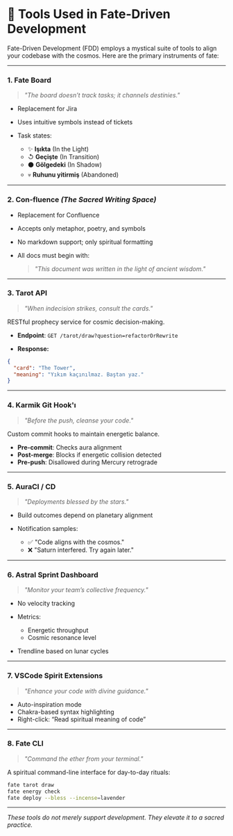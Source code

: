 # 🔧 Tools Used in Fate-Driven Development

Fate-Driven Development (FDD) employs a mystical suite of tools to align your codebase with the cosmos. Here are the primary instruments of fate:

---

### 1. **Fate Board**

> _"The board doesn’t track tasks; it channels destinies."_

- Replacement for Jira
- Uses intuitive symbols instead of tickets
- Task states:

  - ✨ **Işıkta** (In the Light)
  - ↺ **Geçişte** (In Transition)
  - ⚫ **Gölgedeki** (In Shadow)
  - 💀 **Ruhunu yitirmiş** (Abandoned)

---

### 2. **Con-fluence** _(The Sacred Writing Space)_

- Replacement for Confluence
- Accepts only metaphor, poetry, and symbols
- No markdown support; only spiritual formatting
- All docs must begin with:

  > _"This document was written in the light of ancient wisdom."_

---

### 3. **Tarot API**

> _"When indecision strikes, consult the cards."_

RESTful prophecy service for cosmic decision-making.

- **Endpoint**:
  `GET /tarot/draw?question=refactorOrRewrite`

- **Response:**

```json
{
  "card": "The Tower",
  "meaning": "Yıkım kaçınılmaz. Baştan yaz."
}
```

---

### 4. **Karmik Git Hook'ı**

> _"Before the push, cleanse your code."_

Custom commit hooks to maintain energetic balance.

- **Pre-commit**: Checks aura alignment
- **Post-merge**: Blocks if energetic collision detected
- **Pre-push**: Disallowed during Mercury retrograde

---

### 5. **AuraCI / CD**

> _"Deployments blessed by the stars."_

- Build outcomes depend on planetary alignment
- Notification samples:

  - ✅ "Code aligns with the cosmos."
  - ❌ "Saturn interfered. Try again later."

---

### 6. **Astral Sprint Dashboard**

> _"Monitor your team’s collective frequency."_

- No velocity tracking
- Metrics:

  - Energetic throughput
  - Cosmic resonance level

- Trendline based on lunar cycles

---

### 7. **VSCode Spirit Extensions**

> _"Enhance your code with divine guidance."_

- Auto-inspiration mode
- Chakra-based syntax highlighting
- Right-click: “Read spiritual meaning of code”

---

### 8. **Fate CLI**

> _"Command the ether from your terminal."_

A spiritual command-line interface for day-to-day rituals:

```bash
fate tarot draw
fate energy check
fate deploy --bless --incense=lavender
```

---

_These tools do not merely support development. They elevate it to a sacred practice._
